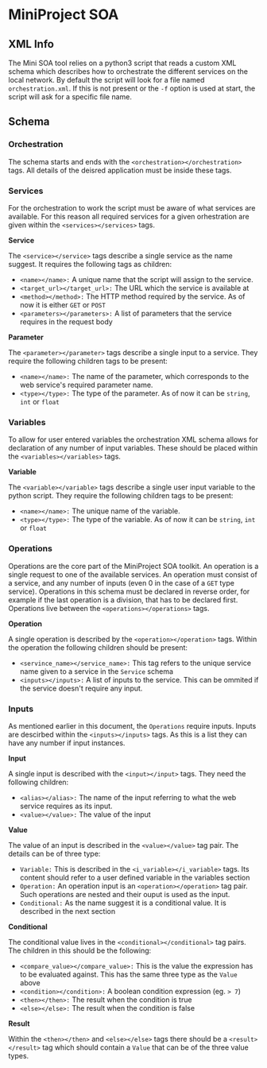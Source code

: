 # MiniProject SOA

## XML Info

The Mini SOA tool relies on a python3 script that reads a custom XML schema which describes how to orchestrate the different services on the local network. By default the script will look for a file named `orchestration.xml`. If this is not present or the `-f` option is used at start, the script will ask for a specific file name.

## Schema

### Orchestration

The schema starts and ends with the `<orchestration></orchestration>` tags. All details of the deisred application must be inside these tags.

### Services

For the orchestration to work the script must be aware of what services are available. For this reason all required services for a given orhestration are given within the `<services></services>` tags. 

**Service**

The `<service></service>` tags describe a single service as the name suggest. It requires the following tags as children:

- `<name></name>:` A unique name that the script will assign to the service.
- `<target_url></target_url>:` The URL which the service is available at
- `<method></method>:` The HTTP method required by the service. As of now it is either `GET` or `POST`
- `<parameters></parameters>:` A list of parameters that the service requires in the request body 

**Parameter**

The `<parameter></parameter>` tags describe a single input to a service. They require the following children tags to be present:

- `<name></name>:` The name of the parameter, which corresponds to the web service's required parameter name. 
- `<type></type>:` The type of the parameter. As of now it can be `string`, `int` or `float`

### Variables

To allow for user entered variables the orchestration XML schema allows for declaration of any number of input variables. These should be placed within the `<variables></variables>` tags.

**Variable**

The `<variable></variable>` tags describe a single user input variable to the python script. They require the following children tags to be present:

- `<name></name>:` The unique name of the variable. 
- `<type></type>:` The type of the variable. As of now it can be `string`, `int` or `float`

### Operations

Operations are the core part of the MiniProject SOA toolkit. An operation is a single request to one of the available services. An operation must consist of a service, and any number of inputs (even 0 in the case of a `GET` type service). Operations in this schema must be declared in reverse order, for example if the last operation is a division, that has to be declared first. Operations live between the `<operations></operations>` tags.

**Operation**

A single operation is described by the `<operation></operation>` tags. Within the operation the following children should be present:

- `<servince_name></service_name>:` This tag refers to the unique service name given to a service in the `Service` schema
- `<inputs></inputs>:` A list of inputs to the service. This can be ommited if the service doesn't require any input.

### Inputs

As mentioned earlier in this document, the `Operations` require inputs. Inputs are descirbed within the `<inputs></inputs>` tags. As this is a list they can have any number if input instances.

**Input**

A single input is described with the `<input></input>` tags. They need the following children:

- `<alias></alias>:` The name of the input referring to what the web service requires as its input.
- `<value></value>:` The value of the input

**Value** 

The value of an input is described in the `<value></value>` tag pair. The details can be of three type:

- `Variable:` This is described in the `<i_variable></i_variable>` tags. Its content should refer to a user defined variable in the variables section
- `Operation:` An operation input is an `<operation></operation>` tag pair. Such operations are nested and their ouput is used as the input.
- `Conditional:` As the name suggest it is a conditional value. It is described in the next section

**Conditional**

The conditional value lives in the `<conditional></conditional>` tag pairs. The children in this should be the following:

- `<compare_value></compare_value>:` This is the value the expression has to be evaluated against. This has the same three type as the `Value` above
- `<condition></condition>:` A boolean condition expression (eg. `> 7`)
- `<then></then>:` The result when the condition is true
- `<else></else>:` The result when the condition is false

**Result**

Within the `<then></then>` and `<else></else>` tags there should be a `<result></result>` tag which should contain a `Value` that can be of the three value types.




